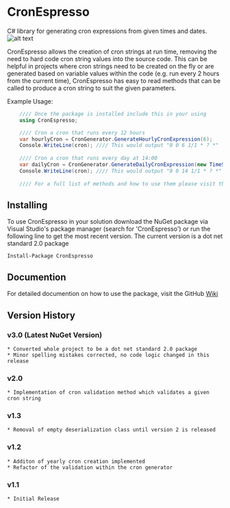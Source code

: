 # CronEspresso

C# library for generating cron expressions from given times and dates. ![alt text](https://travis-ci.org/conway91/CronEspresso-NET.svg?branch=master "CronEspresso Build Status")


CronEspresso allows the creation of cron strings at run time, removing the need to hard code cron string values into the source code. This can be helpful in projects where cron strings need to be created on the fly or are generated based on variable values within the code (e.g. run every 2 hours from the current time), CronEspresso has easy to read methods that can be called to produce a cron string to suit the given parameters.

Example Usage:
```csharp
    //// Once the package is installed include this in your using
    using CronEspresso;

    //// Cron a cron that runs every 12 hours
    var hourlyCron = CronGenerator.GenerateHourlyCronExpression(6); 
    Console.WriteLine(cron); //// This would output "0 0 6 1/1 * ? *"
    
    //// Cron a cron that runs every day at 14:00
    var dailyCron = CronGenerator.GenerateDailyCronExpression(new TimeSpan(14, 0, 0));
    Console.WriteLine(cron); //// This would output "0 0 14 1/1 * ? *"
    
    //// For a full list of methods and how to use them please visit the github wiki page.
```

## Installing

To use CronEspresso in your solution download the NuGet package via Visual Studio's package manager (search for 'CronEspresso') or run the following line to get the most recent version. The current version is a dot net standard 2.0 package

```
Install-Package CronEspresso
```

## Documention

For detailed documention on how to use the package, visit the GitHub [Wiki](https://github.com/conway91/CronEspresso/wiki "CronEspresso Wiki")

## Version History

### v3.0 (Latest NuGet Version)

```
* Converted whole project to be a dot net standard 2.0 package
* Minor spelling mistakes corrected, no code logic changed in this release
```

### v2.0 

```
* Implementation of cron validation method which validates a given cron string
```

### v1.3

```
* Removal of empty deserialization class until version 2 is released
```

### v1.2

```
* Additon of yearly cron creation implemented
* Refactor of the validation within the cron generator
```

### v1.1

```
* Initial Release
```
